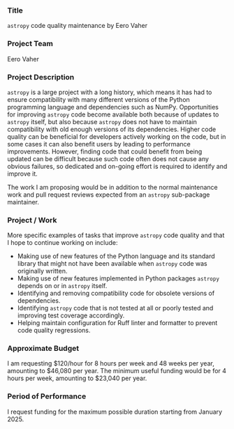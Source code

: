 ### Title

`astropy` code quality maintenance by Eero Vaher

### Project Team

Eero Vaher

### Project Description

`astropy` is a large project with a long history, which means it has had to
ensure compatibility with many different versions of the Python programming
language and dependencies such as NumPy.
Opportunities for improving `astropy` code become available both because of
updates to `astropy` itself, but also because `astropy` does not have to
maintain compatibility with old enough versions of its dependencies.
Higher code quality can be beneficial for developers actively working on the
code, but in some cases it can also benefit users by leading to performance
improvements.
However, finding code that could benefit from being updated can be difficult
because such code often does not cause any obvious failures, so dedicated and
on-going effort is required to identify and improve it.

The work I am proposing would be in addition to the normal maintenance work and
pull request reviews expected from an `astropy` sub-package maintainer.

### Project / Work

More specific examples of tasks that improve `astropy` code quality and that I
hope to continue working on include:

- Making use of new features of the Python language and its standard library
  that might not have been available when `astropy` code was originally
  written.
- Making use of new features implemented in Python packages `astropy` depends
  on or in `astropy` itself.
- Identifying and removing compatibility code for obsolete versions of
  dependencies.
- Identifying `astropy` code that is not tested at all or poorly tested and
  improving test coverage accordingly.
- Helping maintain configuration for Ruff linter and formatter to prevent
  code quality regressions.

### Approximate Budget

I am requesting $120/hour for 8 hours per week and 48 weeks per year, amounting
to $46,080 per year. The minimum useful funding would be for 4 hours per week,
amounting to $23,040 per year.

### Period of Performance

I request funding for the maximum possible duration starting from January 2025.
